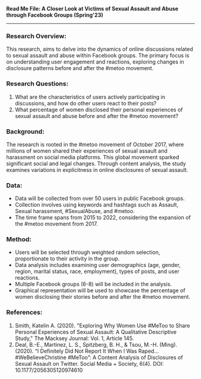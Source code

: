 **Read Me File: A Closer Look at Victims of Sexual Assault and Abuse through Facebook Groups (Spring'23)**

---

### Research Overview:

This research, aims to delve into the dynamics of online discussions related to sexual assault and abuse within Facebook groups. The primary focus is on understanding user engagement and reactions, exploring changes in disclosure patterns before and after the #metoo movement.

### Research Questions:

1. What are the characteristics of users actively participating in discussions, and how do other users react to their posts?
2. What percentage of women disclosed their personal experiences of sexual assault and abuse before and after the #metoo movement?

### Background:

The research is rooted in the #metoo movement of October 2017, where millions of women shared their experiences of sexual assault and harassment on social media platforms. This global movement sparked significant social and legal changes. Through content analysis, the study examines variations in explicitness in online disclosures of sexual assault.

### Data:

- Data will be collected from over 50 users in public Facebook groups.
- Collection involves using keywords and hashtags such as Assault, Sexual harassment, #SexualAbuse, and #metoo.
- The time frame spans from 2015 to 2022, considering the expansion of the #metoo movement from 2017.

### Method:

- Users will be selected through weighted random selection, proportionate to their activity in the group.
- Data analysis includes examining user demographics (age, gender, region, marital status, race, employment), types of posts, and user reactions.
- Multiple Facebook groups (6-8) will be included in the analysis.
- Graphical representation will be used to showcase the percentage of women disclosing their stories before and after the #metoo movement.

### References:

1. Smith, Katelin A. (2020). "Exploring Why Women Use #MeToo to Share Personal Experiences of Sexual Assault: A Qualitative Descriptive Study," The Macksey Journal: Vol. 1, Article 145.
2. Deal, B.-E., Martinez, L. S., Spitzberg, B. H., & Tsou, M.-H. (Ming). (2020). “I Definitely Did Not Report It When I Was Raped... #WeBelieveChristine #MeToo”: A Content Analysis of Disclosures of Sexual Assault on Twitter. Social Media + Society, 6(4). DOI: 10.1177/2056305120974610
